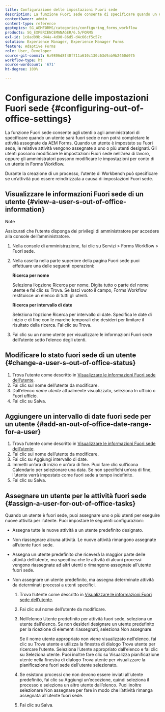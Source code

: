 ```yaml
---
title: Configurazione delle impostazioni Fuori sede
description: La funzione Fuori sede consente di specificare quando un utente sarà fuori sede e non sarà in grado di completare le attività assegnate da AEM Forms.
contentOwner: admin
content-type: reference
geptopics: SG_AEMFORMS/categories/configuring_forms_workflow
products: SG_EXPERIENCEMANAGER/6.5/FORMS
exl-id: 1c8ad09b-d44a-4d90-86d5-d4c66cf5c57c
solution: Experience Manager, Experience Manager Forms
feature: Adaptive Forms
role: User, Developer
source-git-commit: 6a9806d8f40f711a610c130c63d9ab9b2460d075
workflow-type: ht
source-wordcount: '671'
ht-degree: 100%

---
```


# Configurazione delle impostazioni Fuori sede {#configuring-out-of-office-settings}

La funzione Fuori sede consente agli utenti o agli amministratori di specificare quando un utente sarà fuori sede e non potrà completare le attività assegnate da AEM Forms. Quando un utente è impostato su Fuori sede, le relative attività vengono assegnate a uno o più utenti designati. Gli utenti possono modificare le impostazioni Fuori sede nell’area di lavoro, oppure gli amministratori possono modificare le impostazioni per conto di un utente in Forms Workflow.

Durante la creazione di un processo, l’utente di Workbench può specificare se un’attività può essere reindirizzata a causa di impostazioni Fuori sede.

## Visualizzare le informazioni Fuori sede di un utente {#view-a-user-s-out-of-office-information}

>[!NOTE]
> 
> Assicurati che l’utente disponga dei privilegi di amministratore per accedere alla console dell’amministratore.

1. Nella console di amministrazione, fai clic su Servizi > Forms Workflow > Fuori sede.
1. Nella casella nella parte superiore della pagina Fuori sede puoi effettuare una delle seguenti operazioni:

   **Ricerca per nome**

   Seleziona l’opzione Ricerca per nome. Digita tutto o parte del nome utente e fai clic su Trova. Se lasci vuoto il campo, Forms Workflow restituisce un elenco di tutti gli utenti.

   **Ricerca per intervallo di date**

   Seleziona l’opzione Ricerca per intervallo di date. Specifica le date di inizio e di fine con le marche temporali che desideri per limitare il risultato della ricerca. Fai clic su Trova.

1. Fai clic su un nome utente per visualizzare le informazioni Fuori sede dell’utente sotto l’elenco degli utenti.

## Modificare lo stato fuori sede di un utente {#change-a-user-s-out-of-office-status}

1. Trova l’utente come descritto in [Visualizzare le informazioni Fuori sede dell’utente](configuring-out-office-settings.md#view-a-user-s-out-of-office-information).
1. Fai clic sul nome dell’utente da modificare.
1. Dall’elenco *nome utente* attualmente visualizzato, seleziona In ufficio o Fuori ufficio.
1. Fai clic su Salva.

## Aggiungere un intervallo di date fuori sede per un utente {#add-an-out-of-office-date-range-for-a-user}

1. Trova l’utente come descritto in [Visualizzare le informazioni Fuori sede dell’utente](configuring-out-office-settings.md#view-a-user-s-out-of-office-information).
1. Fai clic sul nome dell’utente da modificare.
1. Fai clic su Aggiungi intervallo di date.
1. Immetti un’ora di inizio e un’ora di fine. Puoi fare clic sull’icona Calendario per selezionare una data. Se non specifichi un’ora di fine, l’utente verrà impostato come fuori sede a tempo indefinito.
1. Fai clic su Salva.

## Assegnare un utente per le attività fuori sede {#assign-a-user-for-out-of-office-tasks}

Quando un utente è fuori sede, puoi assegnare uno o più utenti per eseguire nuove attività per l’utente. Puoi impostare le seguenti configurazioni:

* Assegna tutte le nuove attività a un utente predefinito designato.
* Non riassegnare alcuna attività. Le nuove attività rimangono assegnate all’utente fuori sede.
* Assegna un utente predefinito che riceverà la maggior parte delle attività dell’utente, ma specifica che le attività di alcuni processi vengono riassegnate ad altri utenti o rimangono assegnate all’utente fuori sede.
* Non assegnare un utente predefinito, ma assegna determinate attività da determinati processi a utenti specifici.

   1. Trova l’utente come descritto in [Visualizzare le informazioni Fuori sede dell’utente](configuring-out-office-settings.md#view-a-user-s-out-of-office-information).
   1. Fai clic sul nome dell’utente da modificare.
   1. Nell’elenco Utente predefinito per attività fuori sede, seleziona un utente dall’elenco. Se non desideri designare un utente predefinito per la ricezione di elementi riassegnati, seleziona Non assegnare.

      Se il nome utente appropriato non viene visualizzato nell’elenco, fai clic su Trova utente e utilizza la finestra di dialogo Trova utente per ricercare l’utente. Seleziona l’utente appropriato dall’elenco e fai clic su Seleziona utente. Puoi inoltre fare clic su Visualizza pianificazione utente nella finestra di dialogo Trova utente per visualizzare la pianificazione fuori sede dell’utente selezionato.

   1. Se esistono processi che non devono essere inviati all’utente predefinito, fai clic su Aggiungi un’eccezione, quindi seleziona il processo e seleziona un altro utente dall’elenco. Puoi inoltre selezionare Non assegnare per fare in modo che l’attività rimanga assegnata all’utente fuori sede.
   1. Fai clic su Salva.

